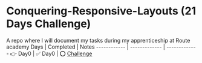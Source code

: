 # Conquering-Responsive-Layouts (21 Days Challenge)
A repo where I will document my tasks during my apprenticeship at Route academy 
Days | Completed | Notes
------------ | ------------- | -------------
👉 Day0 | ✅ Day0 | ⭕️ [Challenge](https://github.com/RaheemAmer/Conquering-Responsive-Layouts/blob/main/Day0)
<!-- 👉 Day1 | ✅ Day1 | ⭕️ [Challenge](https://github.com/RaheemAmer/Conquering-Responsive-Layouts/blob/main/Day1)
👉 Day2 | ✅ Day2 | ⭕️ [Challenge](https://github.com/RaheemAmer/Conquering-Responsive-Layouts/blob/main/Day2)
👉 Day3 | ✅ Day3 | ⭕️ [Challenge](https://github.com/RaheemAmer/Conquering-Responsive-Layouts/blob/main/Day3)
👉 Day4 | ✅ Day4 | ⭕️ [Challenge](https://github.com/RaheemAmer/Conquering-Responsive-Layouts/blob/main/Day4)
👉 Day5 | ✅ Day5 | ⭕️ [Challenge](https://github.com/RaheemAmer/Conquering-Responsive-Layouts/blob/main/Day5)
👉 Day6 | ✅ Day6 | ⭕️ [Challenge](https://github.com/RaheemAmer/Conquering-Responsive-Layouts/blob/main/Day6)
👉 Day7 | ✅ Day7 | ⭕️ [Challenge](https://github.com/RaheemAmer/Conquering-Responsive-Layouts/blob/main/Day7)
👉 Day8 | ✅ Day8 | ⭕️ [Challenge](https://github.com/RaheemAmer/Conquering-Responsive-Layouts/blob/main/Day8)
👉 Day9 | ✅ Day9 | ⭕️ [Challenge](https://github.com/RaheemAmer/Conquering-Responsive-Layouts/blob/main/Day8)
👉 Day10| ✅ Day10 | ⭕️ [Challenge](https://github.com/RaheemAmer/Conquering-Responsive-Layouts/blob/main/Day8)
👉 Day11| ✅ Day11 | ⭕️ [Challenge](https://github.com/RaheemAmer/Conquering-Responsive-Layouts/blob/main/Day8)
👉 Day12 | ✅ Day12 | ⭕️ [Challenge](https://github.com/RaheemAmer/Conquering-Responsive-Layouts/blob/main/Day8)
👉 Day13 | ✅ Day13 | ⭕️ [Challenge](https://github.com/RaheemAmer/Conquering-Responsive-Layouts/blob/main/Day8)
👉 Day14 | ✅ Day14 | ⭕️ [Challenge](https://github.com/RaheemAmer/Conquering-Responsive-Layouts/blob/main/Day8)
👉 Day15 | ✅ Day15 | ⭕️ [Challenge](https://github.com/RaheemAmer/Conquering-Responsive-Layouts/blob/main/Day8)
👉 Day16 | ✅ Day16 | ⭕️ [Challenge](https://github.com/RaheemAmer/Conquering-Responsive-Layouts/blob/main/Day8)
👉 Day17 | ✅ Day17 | ⭕️ [Challenge](https://github.com/RaheemAmer/Conquering-Responsive-Layouts/blob/main/Day8)
👉 Day18 | ✅ Day18 | ⭕️ [Challenge](https://github.com/RaheemAmer/Conquering-Responsive-Layouts/blob/main/Day8)
👉 Day19 | ✅ Day19 | ⭕️ [Challenge](https://github.com/RaheemAmer/Conquering-Responsive-Layouts/blob/main/Day8)
👉 Day20 | ✅ Day20 | ⭕️ [Challenge](https://github.com/RaheemAmer/Conquering-Responsive-Layouts/blob/main/Day8)
👉 Day21 | ✅ Day21 | ⭕️ [Challenge](https://github.com/RaheemAmer/Conquering-Responsive-Layouts/blob/main/Day8) -->
